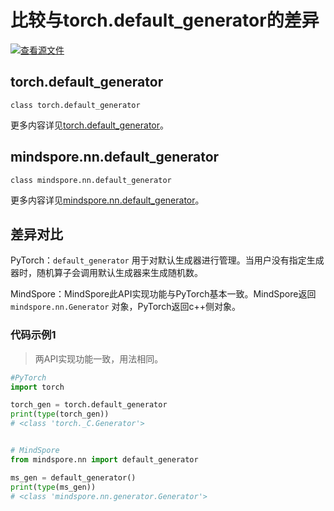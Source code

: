 # 比较与torch.default_generator的差异

[![查看源文件](https://mindspore-website.obs.cn-north-4.myhuaweicloud.com/website-images/r2.3.0rc2/resource/_static/logo_source.svg)](https://gitee.com/mindspore/docs/blob/r2.3.0rc2/docs/mindspore/source_zh_cn/note/api_mapping/pytorch_diff/default_generator.md)

## torch.default_generator

```text
class torch.default_generator
```

更多内容详见[torch.default_generator](https://pytorch.org/docs/1.8.1/torch.html#torch.default_generator)。

## mindspore.nn.default_generator

```text
class mindspore.nn.default_generator
```

更多内容详见[mindspore.nn.default_generator](https://www.mindspore.cn/docs/zh-CN/r2.3.0rc2/api_python/nn/mindspore.nn.default_generator.html)。

## 差异对比

PyTorch：`default_generator` 用于对默认生成器进行管理。当用户没有指定生成器时，随机算子会调用默认生成器来生成随机数。

MindSpore：MindSpore此API实现功能与PyTorch基本一致。MindSpore返回 `mindspore.nn.Generator` 对象，PyTorch返回c++侧对象。

### 代码示例1

> 两API实现功能一致，用法相同。

```python
#PyTorch
import torch

torch_gen = torch.default_generator
print(type(torch_gen))
# <class 'torch._C.Generator'>


# MindSpore
from mindspore.nn import default_generator

ms_gen = default_generator()
print(type(ms_gen))
# <class 'mindspore.nn.generator.Generator'>
```
